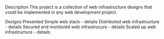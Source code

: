 Description
This project is a collection of web infrastructure designs that could be implemented in any web development project.

Designs Presented
Simple web stack - details
Distributed web infrastructure - details
Secured and monitored web infrastrucure - details
Scaled up web infrastructure - details
